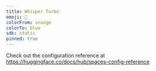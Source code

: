 ```yaml
---
title: Whisper Turbo 
emoji: 🎤
colorFrom: orange 
colorTo: blue 
sdk: static
pinned: true
---
```


Check out the configuration reference at https://huggingface.co/docs/hub/spaces-config-reference
